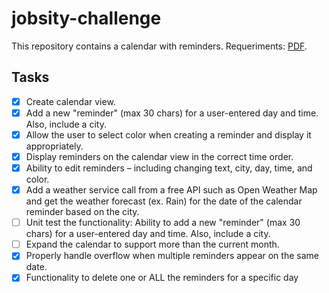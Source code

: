 # jobsity-challenge

This repository contains a calendar with reminders. Requeriments: [PDF](/Requirements.pdf).

## Tasks

- [x] Create calendar view.
- [x] Add a new "reminder" (max 30 chars) for a user-entered day and time. Also, include a city.
- [x] Allow the user to select color when creating a reminder and display it appropriately.
- [x] Display reminders on the calendar view in the correct time order.
- [x] Ability to edit reminders – including changing text, city, day, time, and color.
- [x] Add a weather service call from a free API such as Open Weather Map and get the weather forecast (ex. Rain) for the date of the calendar reminder based on the city.
- [ ] Unit test the functionality: Ability to add a new "reminder" (max 30 chars) for a user-entered day and time. Also, include a city.
- [ ] Expand the calendar to support more than the current month.
- [x] Properly handle overflow when multiple reminders appear on the same date.
- [x] Functionality to delete one or ALL the reminders for a specific day
